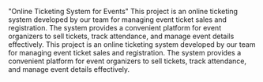 "Online Ticketing System for Events"
This project is an online ticketing system developed by our team for managing event ticket sales and registration. 
The system provides a convenient platform for event organizers to sell tickets, track attendance, and manage event details effectively.
This project is an online ticketing system developed by our team for managing event ticket sales and registration. 
The system provides a convenient platform for event organizers to sell tickets, track attendance, and manage event details effectively.
